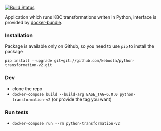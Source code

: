 [![Build Status](https://dev.azure.com/keboola-dev/Data%20Science/_apis/build/status/keboola.python-transformation-v2?branchName=master)](https://dev.azure.com/keboola-dev/Data%20Science/_build/latest?definitionId=74&branchName=master)

Application which runs KBC transformations writen in Python, interface is provided by [docker-bundle](https://github.com/keboola/docker-bundle).

### Installation
Package is available only on Github, so you need to use `pip` to install the package
```
pip install --upgrade git+git://github.com/keboola/python-transformation-v2.git
```

### Dev
- clone the repo
- `docker-compose build --build-arg BASE_TAG=6.0.0 python-transformation-v2` (or provide the tag you want)

### Run tests
- `docker-compose run --rm python-transformation-v2`
